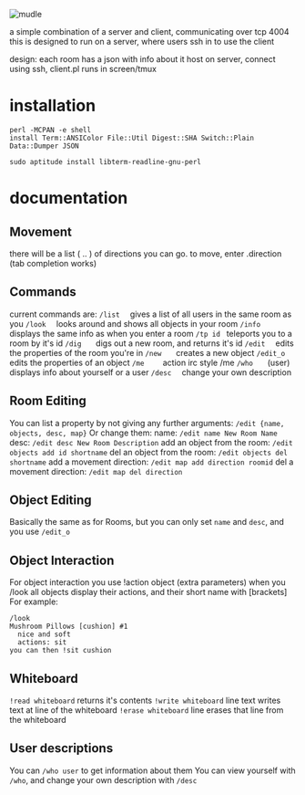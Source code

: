 ![mudle](https://f.0x52.eu/media/mudle.png "mudle")

a simple combination of a server and client, communicating over tcp 4004  
this is designed to run on a server, where users ssh in to use the client

design:
  each room has a json with info about it
  host on server, connect using ssh, client.pl runs in screen/tmux

# installation

```
perl -MCPAN -e shell
install Term::ANSIColor File::Util Digest::SHA Switch::Plain Data::Dumper JSON

sudo aptitude install libterm-readline-gnu-perl
```

# documentation
## Movement
there will be a list ( .. ) of directions you can go. to move, enter .direction (tab completion works)

## Commands
current commands are:
  `/list  ` gives a list of all users in the same room as you
  `/look  ` looks around and shows all objects in your room
  `/info  ` displays the same info as when you enter a room
  `/tp id ` teleports you to a room by it's id
  `/dig   ` digs out a new room, and returns it's id
  `/edit  ` edits the properties of the room you're in
  `/new   ` creates a new object
  `/edit_o` edits the properties of an object
  `/me    ` action irc style /me
  `/who   ` (user) displays info about yourself or a user
  `/desc  ` change your own description

## Room Editing
You can list a property by not giving any further arguments:
`/edit {name, objects, desc, map}`
Or change them:
name: `/edit name New Room Name`
desc: `/edit desc New Room Description`
add an object from the room: `/edit objects add id shortname`
del an object from the room: `/edit objects del shortname`
add a movement direction: `/edit map add direction roomid`
del a movement direction: `/edit map del direction`

## Object Editing
Basically the same as for Rooms, but you can only set `name` and `desc`, and you use `/edit_o`

## Object Interaction
For object interaction you use !action object (extra parameters)
when you /look all objects display their actions, and their short name with [brackets]
For example:
```
/look
Mushroom Pillows [cushion] #1
  nice and soft
  actions: sit
you can then !sit cushion
```

## Whiteboard
`!read whiteboard` returns it's contents
`!write whiteboard` line text writes text at line of the whiteboard
`!erase whiteboard` line erases that line from the whiteboard

## User descriptions
You can `/who user` to get information about them
You can view yourself with `/who`, and change your own description with `/desc`

